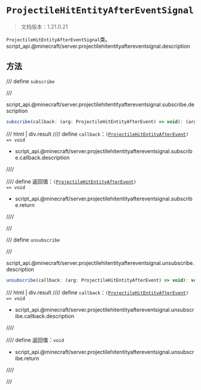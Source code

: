 # `ProjectileHitEntityAfterEventSignal`

> 文档版本：1.21.0.21

`ProjectileHitEntityAfterEventSignal`类。script_api.@minecraft/server.projectilehitentityaftereventsignal.description

## 方法

/// define
`subscribe`


///

script_api.@minecraft/server.projectilehitentityaftereventsignal.subscribe.description

```js
subscribe(callback: (arg: ProjectileHitEntityAfterEvent) => void): (arg: ProjectileHitEntityAfterEvent) => void
```

/// html | div.result
//// define
`callback`：<code>(<a href="../projectilehitentityafterevent/">ProjectileHitEntityAfterEvent</a>) =&gt; void</code>

- script_api.@minecraft/server.projectilehitentityaftereventsignal.subscribe.callback.description


////

//// define
返回值：<code>(<a href="../projectilehitentityafterevent/">ProjectileHitEntityAfterEvent</a>) =&gt; void</code>

- script_api.@minecraft/server.projectilehitentityaftereventsignal.subscribe.return


////

///


/// define
`unsubscribe`


///

script_api.@minecraft/server.projectilehitentityaftereventsignal.unsubscribe.description

```js
unsubscribe(callback: (arg: ProjectileHitEntityAfterEvent) => void): void
```

/// html | div.result
//// define
`callback`：<code>(<a href="../projectilehitentityafterevent/">ProjectileHitEntityAfterEvent</a>) =&gt; void</code>

- script_api.@minecraft/server.projectilehitentityaftereventsignal.unsubscribe.callback.description


////

//// define
返回值：`void`

- script_api.@minecraft/server.projectilehitentityaftereventsignal.unsubscribe.return


////

///

